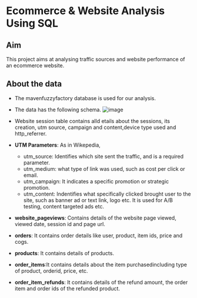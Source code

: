 # Ecommerce & Website Analysis Using SQL
## Aim 

This project aims at analysing traffic sources and website performance of an ecommerce website. 

## About the data 
- The mavenfuzzyfactory database is used for our analysis.
- The data has the following schema. 
![image](https://github.com/pooja614/Data-Analytics/assets/69869583/578d08dc-8dce-4cce-8f35-51f06d130110)

- Website session table contains alld etails about the sessions, its creation, utm source, campaign and content,device type used and http_referrer.
- <b>UTM Parameters</b>: As in Wikepedia, 
   - utm_source: Identifies which site sent the traffic, and is a required parameter.
   - utm_medium: what type of link was used, such as cost per click or email.
   - utm_campaign: It indicates a specific promotion or strategic promotion.
   - utm_content: Indentifies what specifically clicked brought user to the site, such as banner ad or text link, logo etc. It is used for A/B testing, content targeted ads etc.
- <b>website_pageviews</b>: Contains details of the website page viewed, viewed date, session id and page url. 
- <b>orders</b>: It contains order details like user, product, item ids, price and cogs.
- <b>products</b>: It contains details of products.
- <b>order_items</b>:It contains details about the item purchasedincluding type of product, orderid, price, etc.
- <b>order_item_refunds</b>: It contains details of the refund amount, the order item and order ids of the refunded product.
  
